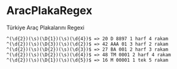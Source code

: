 # AracPlakaRegex
Türkiye Araç Plakalarını Regexi

```
^(\d{2})(\s)(\D{1})(\s)(\d{4})$ => 20 D 8897 1 harf 4 rakam
^(\d{2})(\s)(\D{3})(\s)(\d{2})$ => 42 AAA 01 3 harf 2 rakam
^(\d{2})(\s)(\D{2})(\s)(\d{3})$ => 27 BA 001 2 harf 3 rakam
^(\d{2})(\s)(\D{2})(\s)(\d{4})$ => 48 TM 0001 2 harf 4 rakam
^(\d{2})(\s)(\D{1})(\s)(\d{5})$ => 16 M 00001 1 tek 5 rakam
```
